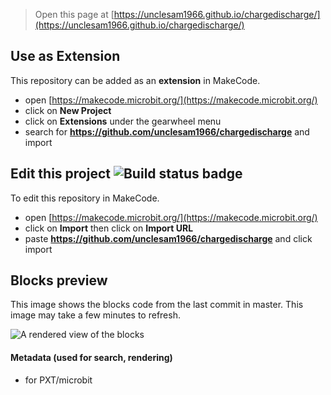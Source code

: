 
> Open this page at [https://unclesam1966.github.io/chargedischarge/](https://unclesam1966.github.io/chargedischarge/)

## Use as Extension

This repository can be added as an **extension** in MakeCode.

* open [https://makecode.microbit.org/](https://makecode.microbit.org/)
* click on **New Project**
* click on **Extensions** under the gearwheel menu
* search for **https://github.com/unclesam1966/chargedischarge** and import

## Edit this project ![Build status badge](https://github.com/unclesam1966/chargedischarge/workflows/MakeCode/badge.svg)

To edit this repository in MakeCode.

* open [https://makecode.microbit.org/](https://makecode.microbit.org/)
* click on **Import** then click on **Import URL**
* paste **https://github.com/unclesam1966/chargedischarge** and click import

## Blocks preview

This image shows the blocks code from the last commit in master.
This image may take a few minutes to refresh.

![A rendered view of the blocks](https://github.com/unclesam1966/chargedischarge/raw/master/.github/makecode/blocks.png)

#### Metadata (used for search, rendering)

* for PXT/microbit
<script src="https://makecode.com/gh-pages-embed.js"></script><script>makeCodeRender("{{ site.makecode.home_url }}", "{{ site.github.owner_name }}/{{ site.github.repository_name }}");</script>

